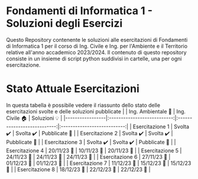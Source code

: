 # Fondamenti di Informatica 1 - Soluzioni degli Esercizi
Questo Repository contenente le soluzioni alle esercitazioni di Fondamenti di Informatica 1 per il corso di Ing. Civile e Ing. per l'Ambiente e il Territorio relative all'anno accademico 2023/2024.
Il contenuto di questo repository consiste in un insieme di script python suddivisi in cartelle, una per ogni esercitazione.

# Stato Attuale Esercitazioni
In questa tabella è possibile vedere il riassunto dello stato delle esercitazioni svolte e delle soluzioni pubblicate
|                 |  Ing. Ambientale :seedling: |     Ing. Civile :house:     |      Soluzioni :bulb:       |
|-----------------|:---------------------------:|:---------------------------:|:---------------------------:|
| Esercitazione 1 |  Svolta :heavy_check_mark:  |  Svolta :heavy_check_mark:  |    Pubblicate :paperclip:   |
| Esercitazione 2 |  Svolta :heavy_check_mark:  |  Svolta :heavy_check_mark:  |    Pubblicate :paperclip:   |
| Esercitazione 3 |  Svolta :heavy_check_mark:  |  Svolta :heavy_check_mark:  |    Pubblicate :paperclip:   |
| Esercitazione 4 |  20/11/23 :calendar:  |  10/11/23 :calendar:  |    20/11/23 :calendar:   |
| Esercitazione 5 |  24/11/23 :calendar:  |  24/11/23 :calendar:  |    24/11/23 :calendar:   |
| Esercitazione 6 |  27/11/23 :calendar:  |  01/12/23 :calendar:  |    01/12/23 :calendar:   |
| Esercitazione 7 |  11/12/23 :calendar:  |  15/12/23 :calendar:  |    15/12/23 :calendar:   |
| Esercitazione 8 |  18/12/23 :calendar:  |  22/12/23 :calendar:  |    22/12/23 :calendar:   |

